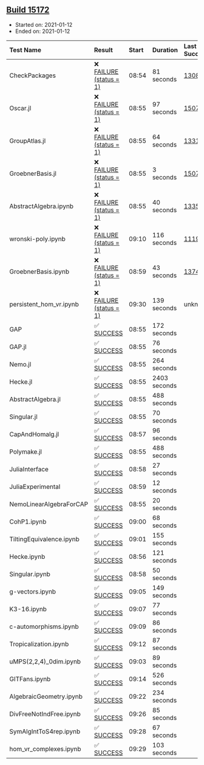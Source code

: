 ## [Build 15172](https://oscarci.mathematik.uni-kl.de/job/oscar/15172/)

* Started on: 2021-01-12
* Ended on: 2021-01-12

| Test Name    | Result | Start | Duration | Last Success | First Failure |
|:-------------|:-------|:------|:---------|:-------------|:--------------|
| CheckPackages | ❌ [FAILURE (status = 1)](https://oscarci.mathematik.uni-kl.de/job/oscar/15172/artifact/logs/build-15172/CheckPackages.log) | 08:54 | 81 seconds | [13085](https://oscarci.mathematik.uni-kl.de/job/oscar/13085/) | [13086](https://oscarci.mathematik.uni-kl.de/job/oscar/13086/) |
| Oscar.jl | ❌ [FAILURE (status = 1)](https://oscarci.mathematik.uni-kl.de/job/oscar/15172/artifact/logs/build-15172/Oscar.jl.log) | 08:55 | 97 seconds | [15079](https://oscarci.mathematik.uni-kl.de/job/oscar/15079/) | [15080](https://oscarci.mathematik.uni-kl.de/job/oscar/15080/) |
| GroupAtlas.jl | ❌ [FAILURE (status = 1)](https://oscarci.mathematik.uni-kl.de/job/oscar/15172/artifact/logs/build-15172/GroupAtlas.jl.log) | 08:55 | 64 seconds | [13311](https://oscarci.mathematik.uni-kl.de/job/oscar/13311/) | [13312](https://oscarci.mathematik.uni-kl.de/job/oscar/13312/) |
| GroebnerBasis.jl | ❌ [FAILURE (status = 1)](https://oscarci.mathematik.uni-kl.de/job/oscar/15172/artifact/logs/build-15172/GroebnerBasis.jl.log) | 08:55 | 3 seconds | [15079](https://oscarci.mathematik.uni-kl.de/job/oscar/15079/) | [15080](https://oscarci.mathematik.uni-kl.de/job/oscar/15080/) |
| AbstractAlgebra.ipynb | ❌ [FAILURE (status = 1)](https://oscarci.mathematik.uni-kl.de/job/oscar/15172/artifact/logs/build-15172/AbstractAlgebra.ipynb.log) | 08:55 | 40 seconds | [13355](https://oscarci.mathematik.uni-kl.de/job/oscar/13355/) | [13356](https://oscarci.mathematik.uni-kl.de/job/oscar/13356/) |
| wronski-poly.ipynb | ❌ [FAILURE (status = 1)](https://oscarci.mathematik.uni-kl.de/job/oscar/15172/artifact/logs/build-15172/wronski-poly.ipynb.log) | 09:10 | 116 seconds | [11192](https://oscarci.mathematik.uni-kl.de/job/oscar/11192/) | [11193](https://oscarci.mathematik.uni-kl.de/job/oscar/11193/) |
| GroebnerBasis.ipynb | ❌ [FAILURE (status = 1)](https://oscarci.mathematik.uni-kl.de/job/oscar/15172/artifact/logs/build-15172/GroebnerBasis.ipynb.log) | 08:59 | 43 seconds | [13748](https://oscarci.mathematik.uni-kl.de/job/oscar/13748/) | [13749](https://oscarci.mathematik.uni-kl.de/job/oscar/13749/) |
| persistent_hom_vr.ipynb | ❌ [FAILURE (status = 1)](https://oscarci.mathematik.uni-kl.de/job/oscar/15172/artifact/logs/build-15172/persistent_hom_vr.ipynb.log) | 09:30 | 139 seconds | unknown | unknown |
| GAP | ✅ [SUCCESS](https://oscarci.mathematik.uni-kl.de/job/oscar/15172/artifact/logs/build-15172/GAP.log) | 08:55 | 172 seconds |  |  |
| GAP.jl | ✅ [SUCCESS](https://oscarci.mathematik.uni-kl.de/job/oscar/15172/artifact/logs/build-15172/GAP.jl.log) | 08:55 | 76 seconds |  |  |
| Nemo.jl | ✅ [SUCCESS](https://oscarci.mathematik.uni-kl.de/job/oscar/15172/artifact/logs/build-15172/Nemo.jl.log) | 08:55 | 264 seconds |  |  |
| Hecke.jl | ✅ [SUCCESS](https://oscarci.mathematik.uni-kl.de/job/oscar/15172/artifact/logs/build-15172/Hecke.jl.log) | 08:55 | 2403 seconds |  |  |
| AbstractAlgebra.jl | ✅ [SUCCESS](https://oscarci.mathematik.uni-kl.de/job/oscar/15172/artifact/logs/build-15172/AbstractAlgebra.jl.log) | 08:55 | 488 seconds |  |  |
| Singular.jl | ✅ [SUCCESS](https://oscarci.mathematik.uni-kl.de/job/oscar/15172/artifact/logs/build-15172/Singular.jl.log) | 08:55 | 70 seconds |  |  |
| CapAndHomalg.jl | ✅ [SUCCESS](https://oscarci.mathematik.uni-kl.de/job/oscar/15172/artifact/logs/build-15172/CapAndHomalg.jl.log) | 08:57 | 96 seconds |  |  |
| Polymake.jl | ✅ [SUCCESS](https://oscarci.mathematik.uni-kl.de/job/oscar/15172/artifact/logs/build-15172/Polymake.jl.log) | 08:55 | 488 seconds |  |  |
| JuliaInterface | ✅ [SUCCESS](https://oscarci.mathematik.uni-kl.de/job/oscar/15172/artifact/logs/build-15172/JuliaInterface.log) | 08:58 | 27 seconds |  |  |
| JuliaExperimental | ✅ [SUCCESS](https://oscarci.mathematik.uni-kl.de/job/oscar/15172/artifact/logs/build-15172/JuliaExperimental.log) | 08:59 | 12 seconds |  |  |
| NemoLinearAlgebraForCAP | ✅ [SUCCESS](https://oscarci.mathematik.uni-kl.de/job/oscar/15172/artifact/logs/build-15172/NemoLinearAlgebraForCAP.log) | 08:55 | 20 seconds |  |  |
| CohP1.ipynb | ✅ [SUCCESS](https://oscarci.mathematik.uni-kl.de/job/oscar/15172/artifact/logs/build-15172/CohP1.ipynb.log) | 09:00 | 68 seconds |  |  |
| TiltingEquivalence.ipynb | ✅ [SUCCESS](https://oscarci.mathematik.uni-kl.de/job/oscar/15172/artifact/logs/build-15172/TiltingEquivalence.ipynb.log) | 09:01 | 155 seconds |  |  |
| Hecke.ipynb | ✅ [SUCCESS](https://oscarci.mathematik.uni-kl.de/job/oscar/15172/artifact/logs/build-15172/Hecke.ipynb.log) | 08:56 | 121 seconds |  |  |
| Singular.ipynb | ✅ [SUCCESS](https://oscarci.mathematik.uni-kl.de/job/oscar/15172/artifact/logs/build-15172/Singular.ipynb.log) | 08:58 | 50 seconds |  |  |
| g-vectors.ipynb | ✅ [SUCCESS](https://oscarci.mathematik.uni-kl.de/job/oscar/15172/artifact/logs/build-15172/g-vectors.ipynb.log) | 09:05 | 149 seconds |  |  |
| K3-16.ipynb | ✅ [SUCCESS](https://oscarci.mathematik.uni-kl.de/job/oscar/15172/artifact/logs/build-15172/K3-16.ipynb.log) | 09:07 | 77 seconds |  |  |
| c-automorphisms.ipynb | ✅ [SUCCESS](https://oscarci.mathematik.uni-kl.de/job/oscar/15172/artifact/logs/build-15172/c-automorphisms.ipynb.log) | 09:09 | 86 seconds |  |  |
| Tropicalization.ipynb | ✅ [SUCCESS](https://oscarci.mathematik.uni-kl.de/job/oscar/15172/artifact/logs/build-15172/Tropicalization.ipynb.log) | 09:12 | 87 seconds |  |  |
| uMPS(2,2,4)_0dim.ipynb | ✅ [SUCCESS](https://oscarci.mathematik.uni-kl.de/job/oscar/15172/artifact/logs/build-15172/uMPS-2-2-4-_0dim.ipynb.log) | 09:03 | 89 seconds |  |  |
| GITFans.ipynb | ✅ [SUCCESS](https://oscarci.mathematik.uni-kl.de/job/oscar/15172/artifact/logs/build-15172/GITFans.ipynb.log) | 09:14 | 526 seconds |  |  |
| AlgebraicGeometry.ipynb | ✅ [SUCCESS](https://oscarci.mathematik.uni-kl.de/job/oscar/15172/artifact/logs/build-15172/AlgebraicGeometry.ipynb.log) | 09:22 | 234 seconds |  |  |
| DivFreeNotIndFree.ipynb | ✅ [SUCCESS](https://oscarci.mathematik.uni-kl.de/job/oscar/15172/artifact/logs/build-15172/DivFreeNotIndFree.ipynb.log) | 09:26 | 85 seconds |  |  |
| SymAlgIntToS4rep.ipynb | ✅ [SUCCESS](https://oscarci.mathematik.uni-kl.de/job/oscar/15172/artifact/logs/build-15172/SymAlgIntToS4rep.ipynb.log) | 09:28 | 67 seconds |  |  |
| hom_vr_complexes.ipynb | ✅ [SUCCESS](https://oscarci.mathematik.uni-kl.de/job/oscar/15172/artifact/logs/build-15172/hom_vr_complexes.ipynb.log) | 09:29 | 103 seconds |  |  |
